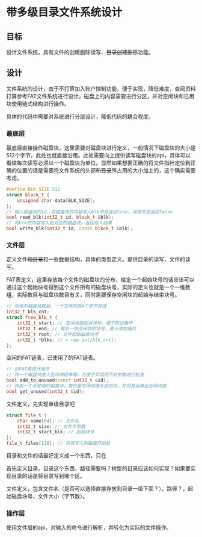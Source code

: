 # 带多级目录文件系统设计

## 目标

设计文件系统，具有文件的创建删除读写、~~目录创建删除~~功能。

## 设计

文件系统的设计，由于不打算加入账户控制功能，便于实现，降低难度，查阅资料打算参考FAT文件系统进行设计，磁盘上的内容需要进行分区，并对空闲块和已用块使用链式结构进行操作。

具体的代码中需要对系统进行分层设计，降低代码的耦合程度。

### 最底层

最底层直接操作磁盘块，这里需要对磁盘块进行定义，一般情况下磁盘块的大小是512个字节，此处也就直接沿用。此处需要向上提供读写磁盘块的api，具体可以看做每次读写必须以一个磁盘块为单位。显然如果想要正确的将文件指针定位到正确的位置的话是需要将文件系统的头部~~和目录~~所占用的大小加上的，这个确实需要考虑。

```c++
#define BLK_SIZE 512
struct block_t {
   	unsigned char data[BLK_SIZE];
};
// 输入磁盘块的id，将磁盘块的内容写入blk中并返回true，读取失败返回false
bool read_blk(int32_t id, block_t &blk);
// 将blk的内容写入到对应的磁盘块，返回写入结果
bool write_blk(int32_t id, const blkck_t &blk);
```

### 文件层

定义文件~~和目录~~和一些数据结构，具体的类型定义。提供目录的读写，文件的读写。

FAT表定义，这里存放每个文件的磁盘块的分布，给定一个起始块号的话应该可以通过这个起始块号得到这个文件所有的磁盘块号，实际的定义也就是一个一维数组，实际数目与磁盘块数目有关，同时需要保存空闲块的起始与结束块号。

```c++
// 所有的磁盘块数目，一个文件的前4个字节存储
int32_t blk_cnt;
struct free_blk_t {
  	int32_t start; // 空闲块链起点块号，便于取出操作
    int32_t end; // 最后一块空闲块的块号，便于添加操作
    int32_t root; // 文件起始磁盘块号
    int32_t *blks; // = new int[blk_cnt];
};
```

空闲的FAT链表，已使用了的FAT链表。

```c++
// 对FAT表进行操作
// 将一个磁盘块放入空闲块链末端，为便于实现将不对参数进行检查
bool add_to_unused(const int32_t &id);
// 获取一个未使用的磁盘块，取的是空闲块链头部的块，并将其从移出空闲块链
bool get_unused(int32_t &id);
```

文件定义，先实现单级目录吧

```c++
struct file_t {
  	char name[64]; // 文件名
    int32_t size; // 文件字节数
    int32_t start_blk; // 起始块号
};
file_t files[128]; // 将其写入到磁盘开始处
```





目录和文件的话最好定义成一个东西，只在

首先定义目录，目录这个东西，路径需要吗？树型的目录应该如何实现？如果要实现目录的话是将目录写到哪个区。

文件定义，包含文件名（是否可以选择直接存放到目录一级下面？），路径？，起始磁盘块号，文件大小（字节数）。

### 操作层

使用文件层的api，对输入的命令进行解析，并转化为实际的文件操作。
